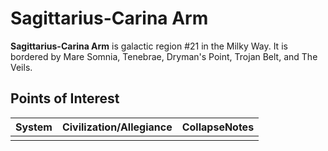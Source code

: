 # Sagittarius-Carina Arm
**Sagittarius-Carina Arm** is galactic region #21 in the Milky Way. It is bordered by Mare Somnia, Tenebrae, Dryman's Point, Trojan Belt, and The Veils.

## Points of Interest

| System | Civilization/Allegiance | CollapseNotes |
| --- | --- | --- |
|  |  |  |